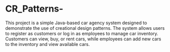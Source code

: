 # CR_Patterns-
This project is a simple Java-based car agency system designed to demonstrate the use of creational design patterns. The system allows users to register as customers or log in as employees to manage car inventory. Customers can view, buy, or rent cars, while employees can add new cars to the inventory and view available cars.
